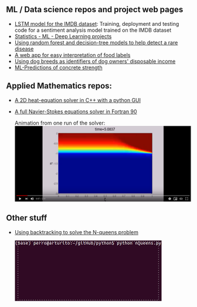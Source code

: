 ## ML / Data science repos and project web pages

* [LSTM model for the IMDB dataset](https://github.com/leoEspin/imdb-dataset): Training, deployment and testing code for a sentiment analysis model trained on the IMDB dataset
* [Statistics - ML - Deep Learning projects](https://leoespin.github.io/python/)
* [Using random forest and decision-tree models to help detect a rare disease](https://leoespin.github.io/CHDI/)
* [A web app for easy interpretation of food labels](https://github.com/leoEspin/concrete_slump)
* [Using dog breeds as identifiers of dog owners' disposable income](https://leoespin.github.io/doggyindex/)
* [ML-Predictions of concrete strength](https://leoespin.github.io/concrete_slump/)

## Applied Mathematics repos:

* [A 2D heat-equation solver in C++ with a python GUI](https://github.com/leoEspin/Cpp)
* [A full Navier-Stokes equations solver in Fortran 90](https://github.com/leoEspin/Fortran90)
    
    Animation from one run of the solver:
    [![Solute concentration/oscillatory flow ](https://raw.githubusercontent.com/leoEspin/Fortran90/master/solute_concentration_oscillatory_flow.png)](https://youtu.be/xy3KimKAR4Y)

## Other stuff

* [Using backtracking to solve the N-queens problem](https://github.com/leoEspin/python/blob/master/nQueens.py)
  
  ![](https://raw.githubusercontent.com/leoEspin/leoespin.github.io/master/docs/_includes/nqueens.gif)
